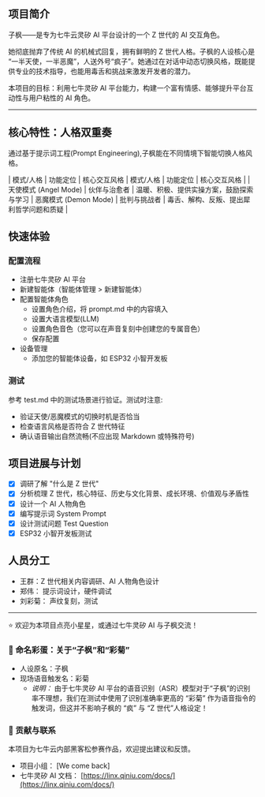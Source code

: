 ## 项目简介

子枫——是专为七牛云灵矽 AI 平台设计的一个 Z 世代的 AI 交互角色。

她彻底抛弃了传统 AI 的机械式回复，拥有鲜明的 Z 世代人格。子枫的人设核心是 “一半天使，一半恶魔”，人送外号“疯子”。她通过在对话中动态切换风格，既能提供专业的技术指导，也能用毒舌和挑战来激发开发者的潜力。

本项目的目标：利用七牛灵矽 AI 平台能力，构建一个富有情感、能够提升平台互动性与用户粘性的 AI 角色。

---

## 核心特性：人格双重奏

通过基于提示词工程(Prompt Engineering),子枫能在不同情境下智能切换人格风格。

| 模式/人格 | 功能定位 | 核心交互风格
| 模式/人格 | 功能定位 | 核心交互风格 |
| 天使模式 (Angel Mode) | 伙伴与治愈者 | 温暖、积极、提供实操方案，鼓励探索与学习
| 恶魔模式 (Demon Mode) | 批判与挑战者 | 毒舌、解构、反叛、提出犀利哲学问题和质疑 |

## 快速体验

### 配置流程
- 注册七牛灵矽 AI 平台
- 新建智能体（智能体管理 > 新建智能体）
- 配置智能体角色
    - 设置角色介绍，将 prompt.md 中的内容填入
    - 设置大语言模型(LLM)
    - 设置角色音色（您可以在声音复刻中创建您的专属音色）
    - 保存配置
- 设备管理
    - 添加您的智能体设备，如 ESP32 小智开发板

### 测试
参考 test.md 中的测试场景进行验证。测试时注意:
- 验证天使/恶魔模式的切换时机是否恰当
- 检查语言风格是否符合 Z 世代特征  
- 确认语音输出自然流畅(不应出现 Markdown 或特殊符号)


## 项目进展与计划

* [x] 调研了解 "什么是 Z 世代"
* [x] 分析梳理 Z 世代，核心特征、历史与文化背景、成长环境、价值观与矛盾性
* [x] 设计一个 AI 人物角色
* [x] 编写提示词 System Prompt
* [x] 设计测试问题 Test Question
* [x] ESP32 小智开发板测试

## 人员分工

- 王群：Z 世代相关内容调研、AI 人物角色设计
- 郑伟： 提示词设计，硬件调试
- 刘彩菊： 声纹复刻，测试

---

⭐ 欢迎为本项目点亮小星星，或通过七牛灵矽 AI 与子枫交流！

### 🥚 命名彩蛋：关于“子枫”和“彩菊”

* 人设原名：子枫
* 现场语音触发名：彩菊
    * *说明：* 由于七牛灵矽 AI 平台的语音识别（ASR）模型对于“子枫”的识别率不理想，我们在测试中使用了识别准确率更高的 “彩菊” 作为语音指令的触发词，但这并不影响子枫的 “疯” 与 “Z 世代”人格设定！

### 📧 贡献与联系

本项目为七牛云内部黑客松参赛作品，欢迎提出建议和反馈。

* 项目小组： [We come back]
* 七牛灵矽 AI 文档： [https://linx.qiniu.com/docs/](https://linx.qiniu.com/docs/)
